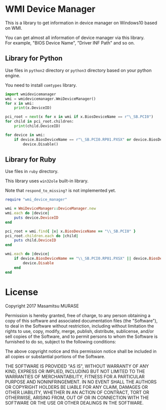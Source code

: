 
# WMI Device Manager

This is a library to get information in device manager on Windows10 based on WMI.

You can get almost all information of device manager via this library.  
For example, "BIOS Device Name", "Driver INF Path" and so on.

## Library for Python

Use files in `python2` directory or `python3` directory based on your python engine.

You need to install `comtypes` library.

```python
import wmidevicemanager
wmi = wmidevicemanager.WmiDeviceManager()
for x in wmi:
    print(x.DeviceID)

pci_root = next(x for x in wmi if x.BiosDeviceName == r"\_SB.PCI0")
for child in pci_root.children:
    print(child.DeviceID)

for device in wmi:
    if device.BiosDeviceName == r"\_SB.PCI0.RP01.PXSX" or device.BiosDeviceName == r"\_SB.PCI0.RP02.PXSX":
        device.Disable()
```

## Library for Ruby

Use files in `ruby` directory.

This library uses `win32ole` built-in library.

Note that `respond_to_missing?` is not implemented yet.

```ruby
require "wmi_device_manager"

wmi = WmiDeviceManager::DeviceManager.new
wmi.each do |device|
    puts device.DeviceID
end

pci_root = wmi.find{ |x| x.BiosDeviceName == "\\_SB.PCI0" }
pci_root.children.each do |child|
    puts child.DeviceID
end

wmi.each do |device|
    if device.BiosDeviceName == "\\_SB.PCI0.RP01.PXSX" || device.BiosDeviceName == "\\_SB.PCI0.RP02.PXSX"
        device.Disable
    end
end
```

# License

Copyright 2017 Masamitsu MURASE

Permission is hereby granted, free of charge, to any person obtaining a copy of this software and associated documentation files (the "Software"), to deal in the Software without restriction, including without limitation the rights to use, copy, modify, merge, publish, distribute, sublicense, and/or sell copies of the Software, and to permit persons to whom the Software is furnished to do so, subject to the following conditions:

The above copyright notice and this permission notice shall be included in all copies or substantial portions of the Software.

THE SOFTWARE IS PROVIDED "AS IS", WITHOUT WARRANTY OF ANY KIND, EXPRESS OR IMPLIED, INCLUDING BUT NOT LIMITED TO THE WARRANTIES OF MERCHANTABILITY, FITNESS FOR A PARTICULAR PURPOSE AND NONINFRINGEMENT. IN NO EVENT SHALL THE AUTHORS OR COPYRIGHT HOLDERS BE LIABLE FOR ANY CLAIM, DAMAGES OR OTHER LIABILITY, WHETHER IN AN ACTION OF CONTRACT, TORT OR OTHERWISE, ARISING FROM, OUT OF OR IN CONNECTION WITH THE SOFTWARE OR THE USE OR OTHER DEALINGS IN THE SOFTWARE.